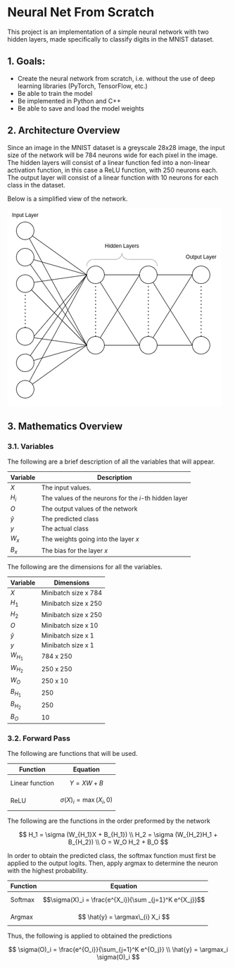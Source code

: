 # Neural Net From Scratch

This project is an implementation of a simple neural network with two hidden layers, made specifically to classify digits in the MNIST dataset.

## 1. Goals:

- Create the neural network from scratch, i.e. without the use of deep learning libraries (PyTorch, TensorFlow, etc.)
- Be able to train the model
- Be implemented in Python and C++
- Be able to save and load the model weights

## 2. Architecture Overview

Since an image in the MNIST dataset is a greyscale 28x28 image, the input size of the network will be 784 neurons wide for each pixel in the image. The hidden layers will consist of a linear function fed into a non-linear activation function, in this case a ReLU function, with 250 neurons each. The output layer will consist of a linear function with 10 neurons for each class in the dataset.

Below is a simplified view of the network.

![Neural network architecture](Resources/Neural%20Net.png)

## 3. Mathematics Overview

### 3.1. Variables

The following are a brief description of all the variables that will appear.

| Variable  | Description                                           |
| --------- | ----------------------------------------------------- |
| $X$       | The input values.                                     |
| $H_i$     | The values of the neurons for the $i$-th hidden layer |
| $O$       | The output values of the network                      |
| $\hat{y}$ | The predicted class                                   |
| $y$       | The actual class                                      |
| $W_x$     | The weights going into the layer $x$                  |
| $B_x$     | The bias for the layer $x$                            |

The following are the dimensions for all the variables.

| Variable  | Dimensions             |
| --------- | ---------------------- |
| $X$       | Minibatch size x $784$ |
| $H_1$     | Minibatch size x $250$ |
| $H_2$     | Minibatch size x $250$ |
| $O$       | Minibatch size x $10$  |
| $\hat{y}$ | Minibatch size x $1$   |
| $y$       | Minibatch size x $1$   |
| $W_{H_1}$ | $784$ x $250$          |
| $W_{H_2}$ | $250$ x $250$          |
| $W_{O}$   | $250$ x $10$           |
| $B_{H_1}$ | $250$                  |
| $B_{H_2}$ | $250$                  |
| $B_{O}$   | $10$                   |

### 3.2. Forward Pass

The following are functions that will be used.

| Function        | Equation                        |
| --------------- | ------------------------------- |
| Linear function | $$Y = XW + B $$                 |
| ReLU            | $$\sigma(X)_i = \max (X_i, 0)$$ |

The following are the functions in the order preformed by the network

$$
    H_1 = \sigma (W_{H_1}X + B_{H_1}) \\
    H_2 = \sigma (W_{H_2}H_1 + B_{H_2}) \\
    O = W_O H_2 + B_O
$$

In order to obtain the predicted class, the softmax function must first be applied to the output logits. Then, apply argmax to determine the neuron with the highest probability.

| Function | Equation                                                |
| -------- | ------------------------------------------------------- |
| Softmax  | $$\sigma(X)_i = \frac{e^{X_i}}{\sum _{j=1}^K e^{X_j}}$$ |
| Argmax   | $$ \hat{y} = \argmax\_{i} X_i $$                        |

Thus, the following is applied to obtained the predictions

$$
    \sigma(O)_i = \frac{e^{O_i}}{\sum_{j=1}^K e^{O_j}} \\
    \hat{y} = \argmax_i \sigma(O)_i
$$
